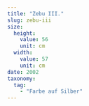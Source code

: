```yaml
---
title: "Zebu III."
slug: zebu-iii
size:
  height:
    value: 56
    unit: cm
  width:
    value: 57
    unit: cm
date: 2002
taxonomy:
  tag:
    - "Farbe auf Silber"
---
```


